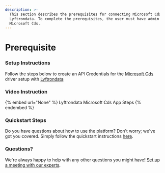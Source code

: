 ```yaml
---
description: >-
  This section describes the prerequisites for connecting Microsoft Cds to
  Lyftrondata. To complete the prerequisites, the user must have admin access to
  Microsoft Cds.
---
```


# Prerequisite

<mark style="color:blue;"></mark>

### Setup Instructions

Follow the steps below to create an API Credentials for the [Microsoft Cds](None) driver setup with [Lyftrondata](https://www.lyftrondata.com)

### Video Instruction

{% embed url="None" %}
Lyftrondata Microsoft Cds App Steps
{% endembed %}

### Quickstart Steps

Do you have questions about how to use the platform? Don't worry; we've got you covered. Simply follow the quickstart instructions [here](README.md).

### Questions? <a href="#questions" id="questions"></a>

We're always happy to help with any other questions you might have! [Set up a meeting with our experts](https://www.lyftrondata.com/book-a-meeting/).

